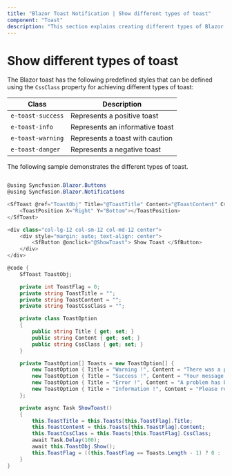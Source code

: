 ```yaml
---
title: "Blazor Toast Notification | Show different types of toast"
component: "Toast"
description: "This section explains creating different types of Blazor Toast component is displayed on a screen."
---
```


# Show different types of toast

The Blazor toast has the following predefined styles that can be defined using the `CssClass` property for achieving different types of toast:

| Class | Description |
| -------- | -------- |
| `e-toast-success` | Represents a positive toast |
| `e-toast-info` | Represents an informative toast |
| `e-toast-warning` | Represents a toast with caution |
| `e-toast-danger` | Represents a negative toast |

The following sample demonstrates the different types of toast.

```csharp

@using Syncfusion.Blazor.Buttons
@using Syncfusion.Blazor.Notifications

<SfToast @ref="ToastObj" Title="@ToastTitle" Content="@ToastContent" CssClass="@ToastCssClass">
    <ToastPosition X="Right" Y="Bottom"></ToastPosition>
</SfToast>

<div class="col-lg-12 col-sm-12 col-md-12 center">
    <div style="margin: auto; text-align: center">
        <SfButton @onclick="@ShowToast"> Show Toast </SfButton>
    </div>
</div>

@code {
    SfToast ToastObj;

    private int ToastFlag = 0;
    private string ToastTitle = "";
    private string ToastContent = "";
    private string ToastCssClass = "";

    private class ToastOption
    {
        public string Title { get; set; }
        public string Content { get; set; }
        public string CssClass { get; set; }
    }

    private ToastOption[] Toasts = new ToastOption[] {
        new ToastOption { Title = "Warning !", Content = "There was a problem with your network connection.", CssClass = "e-toast-warning" },
        new ToastOption { Title = "Success !", Content = "Your message has been sent successfully.", CssClass = "e-toast-success" },
        new ToastOption { Title = "Error !", Content = "A problem has been occurred while submitting your data.", CssClass = "e-toast-danger" },
        new ToastOption { Title = "Information !", Content = "Please read the comments carefully.", CssClass = "e-toast-info" }
    };

    private async Task ShowToast()
    {
        this.ToastTitle = this.Toasts[this.ToastFlag].Title;
        this.ToastContent = this.Toasts[this.ToastFlag].Content;
        this.ToastCssClass = this.Toasts[this.ToastFlag].CssClass;
        await Task.Delay(100);
        await this.ToastObj.Show();
        this.ToastFlag = ((this.ToastFlag == Toasts.Length - 1) ? 0 : (this.ToastFlag + 1));
    }
}

```
